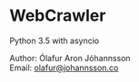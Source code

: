 # WebCrawler

Python 3.5 with asyncio

Author: Ólafur Aron Jóhannsson<br>
Email: olafur@johannsson.co<br>
